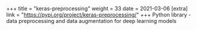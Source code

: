+++
title = "keras-preprocessing"
weight = 33
date = 2021-03-06
[extra]
link = "https://pypi.org/project/keras-preprocessing/"
+++
Python library - data preprocessing and data augmentation for deep learning models

